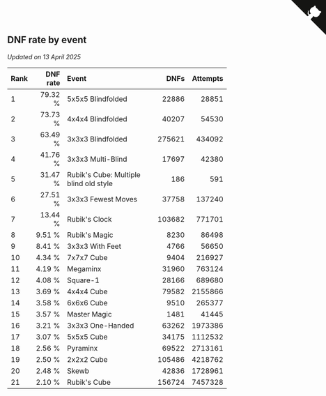 ## DNF rate by event

*Updated on 13 April 2025*

| Rank | DNF rate | Event | DNFs | Attempts |
| :--- | ---: | :--- | ---: | ---: |
| 1 | 79.32 % | 5x5x5 Blindfolded | 22886 | 28851 |
| 2 | 73.73 % | 4x4x4 Blindfolded | 40207 | 54530 |
| 3 | 63.49 % | 3x3x3 Blindfolded | 275621 | 434092 |
| 4 | 41.76 % | 3x3x3 Multi-Blind | 17697 | 42380 |
| 5 | 31.47 % | Rubik's Cube: Multiple blind old style | 186 | 591 |
| 6 | 27.51 % | 3x3x3 Fewest Moves | 37758 | 137240 |
| 7 | 13.44 % | Rubik's Clock | 103682 | 771701 |
| 8 | 9.51 % | Rubik's Magic | 8230 | 86498 |
| 9 | 8.41 % | 3x3x3 With Feet | 4766 | 56650 |
| 10 | 4.34 % | 7x7x7 Cube | 9404 | 216927 |
| 11 | 4.19 % | Megaminx | 31960 | 763124 |
| 12 | 4.08 % | Square-1 | 28166 | 689680 |
| 13 | 3.69 % | 4x4x4 Cube | 79582 | 2155866 |
| 14 | 3.58 % | 6x6x6 Cube | 9510 | 265377 |
| 15 | 3.57 % | Master Magic | 1481 | 41445 |
| 16 | 3.21 % | 3x3x3 One-Handed | 63262 | 1973386 |
| 17 | 3.07 % | 5x5x5 Cube | 34175 | 1112532 |
| 18 | 2.56 % | Pyraminx | 69522 | 2713161 |
| 19 | 2.50 % | 2x2x2 Cube | 105486 | 4218762 |
| 20 | 2.48 % | Skewb | 42836 | 1728961 |
| 21 | 2.10 % | Rubik's Cube | 156724 | 7457328 |


<a href="https://github.com/JustinTimeCuber/wca_statistics" class="github-corner" aria-label="View source on Github"><svg width="80" height="80" viewBox="0 0 250 250" style="fill:#151513; color:#fff; position: absolute; top: 0; border: 0; right: 0;" aria-hidden="true"><path d="M0,0 L115,115 L130,115 L142,142 L250,250 L250,0 Z"></path><path d="M128.3,109.0 C113.8,99.7 119.0,89.6 119.0,89.6 C122.0,82.7 120.5,78.6 120.5,78.6 C119.2,72.0 123.4,76.3 123.4,76.3 C127.3,80.9 125.5,87.3 125.5,87.3 C122.9,97.6 130.6,101.9 134.4,103.2" fill="currentColor" style="transform-origin: 130px 106px;" class="octo-arm"></path><path d="M115.0,115.0 C114.9,115.1 118.7,116.5 119.8,115.4 L133.7,101.6 C136.9,99.2 139.9,98.4 142.2,98.6 C133.8,88.0 127.5,74.4 143.8,58.0 C148.5,53.4 154.0,51.2 159.7,51.0 C160.3,49.4 163.2,43.6 171.4,40.1 C171.4,40.1 176.1,42.5 178.8,56.2 C183.1,58.6 187.2,61.8 190.9,65.4 C194.5,69.0 197.7,73.2 200.1,77.6 C213.8,80.2 216.3,84.9 216.3,84.9 C212.7,93.1 206.9,96.0 205.4,96.6 C205.1,102.4 203.0,107.8 198.3,112.5 C181.9,128.9 168.3,122.5 157.7,114.1 C157.9,116.9 156.7,120.9 152.7,124.9 L141.0,136.5 C139.8,137.7 141.6,141.9 141.8,141.8 Z" fill="currentColor" class="octo-body"></path></svg></a><style>.github-corner:hover .octo-arm{animation:octocat-wave 560ms ease-in-out}@keyframes octocat-wave{0%,100%{transform:rotate(0)}20%,60%{transform:rotate(-25deg)}40%,80%{transform:rotate(10deg)}}@media (max-width:500px){.github-corner:hover .octo-arm{animation:none}.github-corner .octo-arm{animation:octocat-wave 560ms ease-in-out}}</style>
